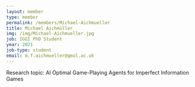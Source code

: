 ```yaml
---
layout: member
type: member
permalink: /members/Michael-Aichmueller
title: Michael Aichmüller
img: /img/Michael-Aichmueller.jpg
job: IGGI PhD Student
year: 2021
job-type: student
email: m.f.aichmueller@qmul.ac.uk
---
```


Research topic: AI Optimal Game-Playing Agents for Imperfect Information Games